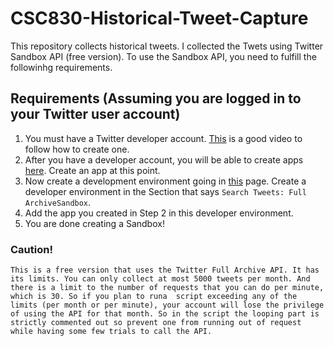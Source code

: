 # CSC830-Historical-Tweet-Capture

This repository collects historical tweets. I collected the Twets using Twitter Sandbox API (free version). To use the Sandbox API, you need to fulfill the followinhg requirements.

## Requirements (Assuming you are logged in to your Twitter user account)

  1. You must have a Twitter developer account. [This](https://www.youtube.com/watch?v=2o_qt9cXicM&t=26s) is a good video to follow how to create one.
  2. After you have a developer account, you will be able to create apps [here](https://developer.twitter.com/en/apps). Create an app at this point.
  3. Now create a development environment going in [this](https://developer.twitter.com/en/account/environments) page. Create a developer environment in the Section that says ```Search Tweets: Full ArchiveSandbox```.
  4. Add the app you created in Step 2 in this developer environment.
  5. You are done creating a Sandbox!

  ### Caution!
    This is a free version that uses the Twitter Full Archive API. It has its limits. You can only collect at most 5000 tweets per month. And there is a limit to the number of requests that you can do per minute, which is 30. So if you plan to runa  script exceeding any of the limits (per month or per minute), your account will lose the privilege of using the API for that month. So in the script the looping part is strictly commented out so prevent one from running out of request while having some few trials to call the API.

## 





